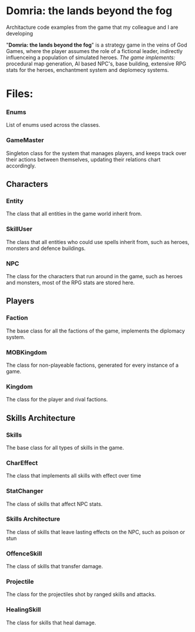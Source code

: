# Domria: the lands beyond the fog

Architacture code examples from the game that my colleague and I are developing

"**Domria: the lands beyond the fog**" is a strategy game in the veins of God Games, where the player assumes the role of a fictional leader,
indirectly influenceing a population of simulated heroes.
*The game implements:* procedural map generation, AI based NPC's, base building, extensive RPG stats for the heroes, enchantment system and deplomecy systems.

# Files:

### Enums
List of enums used across the classes.

### GameMaster
Singleton class for the system that manages players, and keeps track over their actions between themselves, updating their relations chart accordingly.

## Characters

### Entity
The class that all entities in the game world inherit from.

### SkillUser
The class that all entities who could use spells inherit from, such as heroes, monsters and defence buildings.

### NPC
The class for the characters that run around in the game, such as heroes and monsters, most of the RPG stats are stored here.

## Players

### Faction
The base class for all the factions of the game, implements the diplomacy system.

### MOBKingdom
The class for non-playeable factions, generated for every instance of a game.

### Kingdom
The class for the player and rival factions.

## Skills Architecture

### Skills
The base class for all types of skills in the game.

### CharEffect
The class that implements all skills with effect over time

### StatChanger
The class of skills that affect NPC stats.

### Skills Architecture
The class of skills that leave lasting effects on the NPC, such as poison or stun

### OffenceSkill
The class of skills that transfer damage.

### Projectile
The class for the projectiles shot by ranged skills and attacks.

### HealingSkill
The class for skills that heal damage.